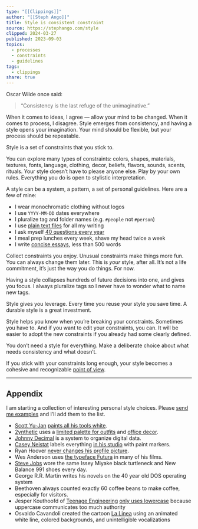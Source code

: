 ```yaml
---
type: "[[Clippings]]"
author: "[[Steph Ango]]"
title: Style is consistent constraint
source: https://stephango.com/style
clipped: 2024-03-27
published: 2023-09-03
topics:
  - processes
  - constraints
  - guidelines
tags:
  - clippings
share: true
---
```


Oscar Wilde once said:

> “Consistency is the last refuge of the unimaginative.”

When it comes to ideas, I agree — allow your mind to be changed. When it comes to process, I disagree. Style emerges from consistency, and having a style opens your imagination. Your mind should be flexible, but your process should be repeatable.

Style is a set of constraints that you stick to.

You can explore many types of constraints: colors, shapes, materials, textures, fonts, language, clothing, decor, beliefs, flavors, sounds, scents, rituals. Your style doesn’t have to please anyone else. Play by your own rules. Everything you do is open to stylistic interpretation.

A style can be a system, a pattern, a set of personal guidelines. Here are a few of mine:

-   I wear monochromatic clothing without logos
-   I use `YYYY-MM-DD` dates everywhere
-   I pluralize tag and folder names (e.g. `#people` not `#person`)
-   I use [plain text files](https://stephango.com/file-over-app) for all my writing
-   I ask myself [40 questions every year](https://stephango.com/40-questions)
-   I meal prep lunches every week, shave my head twice a week
-   I write [concise essays](https://stephango.com/concise), less than 500 words

Collect constraints you enjoy. Unusual constraints make things more fun. You can always change them later. This is *your* style, after all. It’s not a life commitment, it’s just the way you do things. For now.

Having a style collapses hundreds of future decisions into one, and gives you focus. I always pluralize tags so I never have to wonder what to name new tags.

Style gives you leverage. Every time you reuse your style you save time. A durable style is a great investment.

Style helps you know when you’re breaking your constraints. Sometimes you have to. And if you want to edit your constraints, you can. It will be easier to adopt the new constraints if you already had some clearly defined.

You don’t need a style for everything. Make a deliberate choice about what needs consistency and what doesn’t.

If you stick with your constraints long enough, your style becomes a cohesive and recognizable [point of view](https://stephango.com/in-good-hands).

---

## Appendix

I am starting a collection of interesting personal style choices. Please [send me examples](https://stephango.com/about) and I’ll add them to the list.

-   [Scott Yu-Jan](https://www.youtube.com/@ScottYuJan) [paints all his tools white](https://www.youtube.com/watch?v=3GBPYRG9jM0).
-   [2ynthetic](https://www.youtube.com/@2ynthetic) uses a [limited palette for outfits](https://www.youtube.com/watch?v=4xMo2PsLi3c) and [office decor](https://www.youtube.com/watch?v=1RqBrl0-qOA).
-   [Johnny Decimal](https://johnnydecimal.com/) is a system to organize digital data.
-   [Casey Neistat](https://www.youtube.com/@casey) labels everything [in his studio](https://www.youtube.com/watch?v=vb60rrtTddQ) with paint markers.
-   Ryan Hoover [never changes his profile picture](https://www.ryanhoover.me/post/why-i-never-change-my-profile-pic).
-   Wes Anderson uses [the typeface Futura](https://www.marksimonson.com/notebook/view/RoyalTenenbaumsWorldofFutura) in many of his films.
-   [Steve Jobs](https://en.wikipedia.org/wiki/Steve_Jobs) wore the same Issey Miyake black turtleneck and New Balance 991 shoes every day.
-   George R.R. Martin writes his novels on the 40 year old DOS operating system
-   Beethoven always counted exactly 60 coffee beans to make coffee, especially for visitors.
-   Jesper Kouthoofd of [Teenage Engineering](https://teenage.engineering/) [only uses lowercase](https://scandinavianmind.com/feature/human-touch-interview-jesper-kouthoofd-teenage-engineering) because uppercase communicates too much authority
-   Osvaldo Cavandoli created the cartoon [La Linea](https://en.wikipedia.org/wiki/La_Linea_(TV_series)) using an animated white line, colored backgrounds, and unintelligible vocalizations